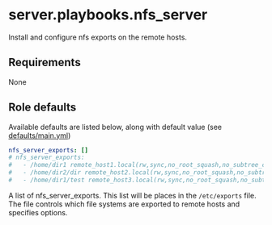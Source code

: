 # server.playbooks.nfs_server
Install and configure nfs exports on the remote hosts.

## Requirements
None

## Role defaults
Available defaults are listed below, along with default value (see [defaults/main.yml](../roles/nfs_server/defaults/main.yml))
```yaml
nfs_server_exports: []
# nfs_server_exports:
#   - /home/dir1 remote_host1.local(rw,sync,no_root_squash,no_subtree_check)
#   - /home/dir2/dir remote_host2.local(rw,sync,no_root_squash,no_subtree_check)
#   - /home/dir1/test remote_host3.local(rw,sync,no_root_squash,no_subtree_check)
```
A list of nfs_server_exports. This list will be places in the `/etc/exports` file. The file controls which file systems are exported to remote hosts and specifies options.
